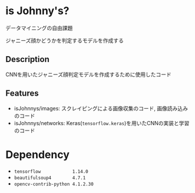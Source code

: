 is Johnny's?
====

データマイニングの自由課題

ジャニーズ顔かどうかを判定するモデルを作成する

## Description
CNNを用いたジャニーズ顔判定モデルを作成するために使用したコード

## Features
- isJohnnys/images: スクレイピングによる画像収集のコード, 画像読み込みのコード
- isJohnnys/networks: Keras(`tensorflow.keras`)を用いたCNNの実装と学習のコード

# Dependency
- `tensorflow            1.14.0`
- `beautifulsoup4        4.7.1`
- `opencv-contrib-python 4.1.2.30 `

 
